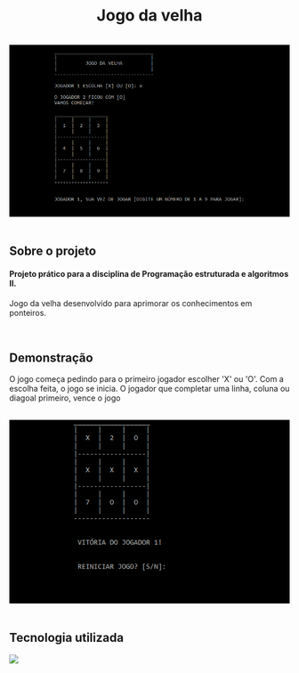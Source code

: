 <h1 align="center">
  Jogo da velha
</h1>

<br>

<div align="center">
  <img src="assets/jogoDaVelha.png" alt="Início do jogo" width="686">
</div>

<br>

## **Sobre o projeto**

#### Projeto prático para a disciplina de Programação estruturada e algoritmos II.

Jogo da velha desenvolvido para aprimorar os conhecimentos em ponteiros.

<br>

## **Demonstração**

O jogo começa pedindo para o primeiro jogador escolher 'X' ou 'O'. Com a escolha feita, o jogo se inicia. O jogador que completar uma linha, coluna ou diagoal primeiro, vence o jogo

<br>

<div align="center">
  <img src="assets/jogoDaVelhaVencedor.png" alt="Posicionando navio" width="686">
</div>

<br>

## **Tecnologia utilizada**

<div>
<a href="https://www.w3schools.com/c/">
  <img src="https://skillicons.dev/icons?i=c"/>
</a>
</div>
